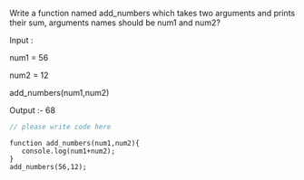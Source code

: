 Write a function named add_numbers which takes two arguments and prints their sum, arguments names should be num1 and num2?

Input :

num1 = 56

num2 = 12

add_numbers(num1,num2)

Output :- 68


```javascript
// please write code here
```


```solution
function add_numbers(num1,num2){
   console.log(num1+num2);
}
add_numbers(56,12);
```